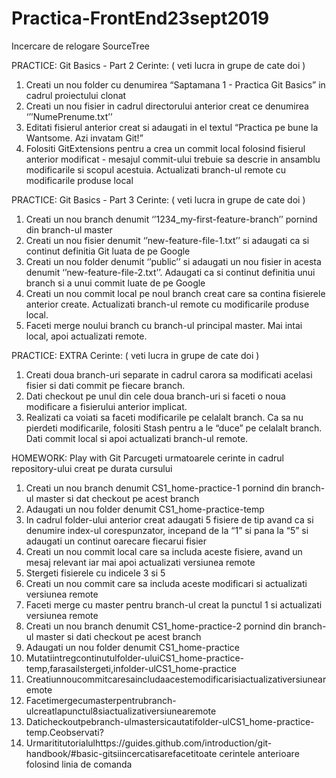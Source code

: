 # Practica-FrontEnd23sept2019
Incercare de relogare SourceTree

PRACTICE: Git Basics - Part 2
Cerinte: ( veti lucra in grupe de cate doi )
1. Creati un nou folder cu denumirea “Saptamana 1 - Practica Git Basics” in cadrul proiectului clonat
1. Creati un nou fisier in cadrul directorului anterior creat ce denumirea ‘’’NumePrenume.txt’’
1. Editati fisierul anterior creat si adaugati in el textul “Practica pe bune la Wantsome. Azi invatam Git!”
1. Folositi GitExtensions pentru a crea un commit local folosind fisierul anterior modificat - mesajul commit-ului trebuie
sa descrie in ansamblu modificarile si scopul acestuia. Actualizati branch-ul remote cu modificarile produse local

PRACTICE: Git Basics - Part 3
Cerinte: ( veti lucra in grupe de cate doi )
1. Creati un nou branch denumit ‘’1234_my-first-feature-branch’’ pornind din branch-ul master
1. Creati un nou fisier denumit ‘’new-feature-file-1.txt’’ si adaugati ca si continut definitia Git luata de pe Google
1. Creati un nou folder denumit ‘’public’’ si adaugati un nou fisier in acesta denumit ‘’new-feature-file-2.txt’’. Adaugati ca
si continut definitia unui branch si a unui commit luate de pe Google
1. Creati un nou commit local pe noul branch creat care sa contina fisierele anterior create. Actualizati branch-ul remote
cu modificarile produse local.
1. Faceti merge noului branch cu branch-ul principal master. Mai intai local, apoi actualizati remote.


PRACTICE: EXTRA
Cerinte: ( veti lucra in grupe de cate doi )
1. Creati doua branch-uri separate in cadrul carora sa modificati acelasi fisier si dati commit pe fiecare branch.
1. Dati checkout pe unul din cele doua branch-uri si faceti o noua modificare a fisierului anterior implicat.
1. Realizati ca voiati sa faceti modificarile pe celalalt branch. Ca sa nu pierdeti modificarile, folositi Stash pentru a le
“duce” pe celalalt branch. Dati commit local si apoi actualizati branch-ul remote.



HOMEWORK: Play with Git Parcugeti urmatoarele cerinte in cadrul repository-ului creat pe durata cursului
1. Creati un nou branch denumit CS1_home-practice-1 pornind din branch-ul master si dat checkout pe acest branch
2. Adaugati un nou folder denumit CS1_home-practice-temp
3. In cadrul folder-ului anterior creat adaugati 5 fisiere de tip avand ca si denumire index-ul corespunzator, incepand de la
“1” si pana la “5” si adaugati un continut oarecare fiecarui fisier
4. Creati un nou commit local care sa includa aceste fisiere, avand un mesaj relevant iar mai apoi actualizati versiunea
remote
5. Stergeti fisierele cu indicele 3 si 5
6. Creati un nou commit care sa includa aceste modificari si actualizati versiunea remote
7. Faceti merge cu master pentru branch-ul creat la punctul 1 si actualizati versiunea remote
8. Creati un nou branch denumit CS1_home-practice-2 pornind din branch-ul master si dati checkout pe acest branch
9. Adaugati un nou folder denumit CS1_home-practice
10. Mutatiintregcontinutulfolder-uluiCS1_home-practice-temp,farasailstergeti,infolder-ulCS1_home-practice
11. Creatiunnoucommitcaresaincludaacestemodificarisiactualizativersiunearemote
12. Facetimergecumasterpentrubranch-ulcreatlapunctul8siactualizativersiunearemote
13. Daticheckoutpebranch-ulmastersicautatifolder-ulCS1_home-practice-temp.Ceobservati?
14. Urmarititutorialulhttps://guides.github.com/introduction/git-handbook/#basic-gitsiincercatisarefacetitoate
  cerintele anterioare folosind linia de comanda
